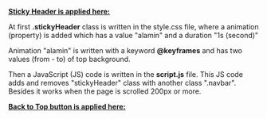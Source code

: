 <ins>**Sticky Header is applied here:** </ins>

At first **.stickyHeader** class is written in the style.css file, where a animation (property) is added which has a value "alamin" and a duration "1s (second)"

Animation "alamin" is written with a keyword **@keyframes** and has two values (from - to) of top background.

Then a JavaScript (JS) code is written in the **script.js** file. This JS code adds and removes "stickyHeader" class with another class ".navbar". Besides it works when the page is scrolled 200px or more.

<ins>**Back to Top button is applied here:** </ins>
